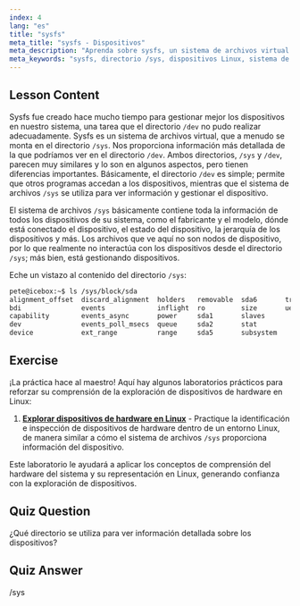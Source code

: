 ```yaml
---
index: 4
lang: "es"
title: "sysfs"
meta_title: "sysfs - Dispositivos"
meta_description: "Aprenda sobre sysfs, un sistema de archivos virtual para información y gestión detallada de dispositivos Linux. Entienda /sys vs /dev. ¡Comience su viaje en Linux!"
meta_keywords: "sysfs, directorio /sys, dispositivos Linux, sistema de archivos virtual, tutorial de Linux, guía para principiantes"
---
```


## Lesson Content

Sysfs fue creado hace mucho tiempo para gestionar mejor los dispositivos en nuestro sistema, una tarea que el directorio `/dev` no pudo realizar adecuadamente. Sysfs es un sistema de archivos virtual, que a menudo se monta en el directorio `/sys`. Nos proporciona información más detallada de la que podríamos ver en el directorio `/dev`. Ambos directorios, `/sys` y `/dev`, parecen muy similares y lo son en algunos aspectos, pero tienen diferencias importantes. Básicamente, el directorio `/dev` es simple; permite que otros programas accedan a los dispositivos, mientras que el sistema de archivos `/sys` se utiliza para ver información y gestionar el dispositivo.

El sistema de archivos `/sys` básicamente contiene toda la información de todos los dispositivos de su sistema, como el fabricante y el modelo, dónde está conectado el dispositivo, el estado del dispositivo, la jerarquía de los dispositivos y más. Los archivos que ve aquí no son nodos de dispositivo, por lo que realmente no interactúa con los dispositivos desde el directorio `/sys`; más bien, está gestionando dispositivos.

Eche un vistazo al contenido del directorio `/sys`:

```bash
pete@icebox:~$ ls /sys/block/sda
alignment_offset  discard_alignment  holders   removable  sda6       trace
bdi               events             inflight  ro         size       uevent
capability        events_async       power     sda1       slaves
dev               events_poll_msecs  queue     sda2       stat
device            ext_range          range     sda5       subsystem
```

## Exercise

¡La práctica hace al maestro! Aquí hay algunos laboratorios prácticos para reforzar su comprensión de la exploración de dispositivos de hardware en Linux:

1. **[Explorar dispositivos de hardware en Linux](https://labex.io/es/labs/comptia-explore-hardware-devices-in-linux-590861)** - Practique la identificación e inspección de dispositivos de hardware dentro de un entorno Linux, de manera similar a cómo el sistema de archivos `/sys` proporciona información del dispositivo.

Este laboratorio le ayudará a aplicar los conceptos de comprensión del hardware del sistema y su representación en Linux, generando confianza con la exploración de dispositivos.

## Quiz Question

¿Qué directorio se utiliza para ver información detallada sobre los dispositivos?

## Quiz Answer

/sys
